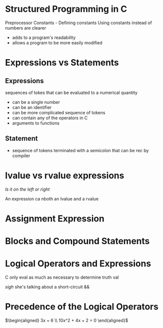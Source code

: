 # Structured Programming in C
Preprocessor Constants - Defining constants
Using constants instead of numbers are clearer
* adds to a program's readability
* allows a program to be more easily modified

# Expressions vs Statements
## Expressions
sequences of tokes that can be evaluated to a numerical quantity
* can be a single number
* can be an identifier
* can be more complicated sequence of tokens
* can contain any of the operators in C
* arguments to functions

## Statement
* sequence of tokens terminated with a semicolon that can be rec by compiler

# lvalue vs rvalue expressions
*Is it on the left or right*

An expression ca nboth an lvalue and a rvalue

# Assignment Expression

# Blocks and Compound Statements

# Logical Operators and Expressions
C only eval as much as necessary to determine truth val

*sigh* she's talking about a short-circuit &&

# Precedence of the Logical Operators
$\begin{aligned}
3x = 6 \\
10x^2 + 4x + 2 = 0
\end{aligned}$